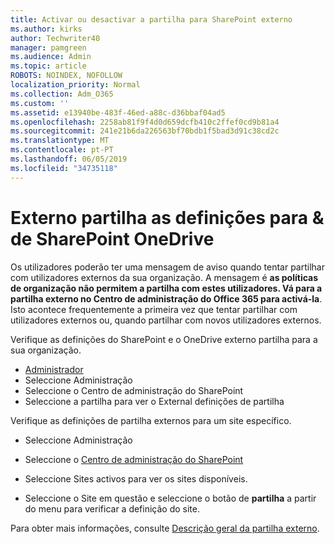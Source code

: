```yaml
---
title: Activar ou desactivar a partilha para SharePoint externo
ms.author: kirks
author: Techwriter40
manager: pamgreen
ms.audience: Admin
ms.topic: article
ROBOTS: NOINDEX, NOFOLLOW
localization_priority: Normal
ms.collection: Adm_O365
ms.custom: ''
ms.assetid: e13940be-483f-46ed-a88c-d36bbaf04ad5
ms.openlocfilehash: 2258ab81f9f4d0d659dcfb410c2ffef0cd9b81a4
ms.sourcegitcommit: 241e21b6da226563bf70bdb1f5bad3d91c38cd2c
ms.translationtype: MT
ms.contentlocale: pt-PT
ms.lasthandoff: 06/05/2019
ms.locfileid: "34735118"
---
```

# <a name="external-sharing-settings-for-sharepoint--onedrive"></a>Externo partilha as definições para & de SharePoint OneDrive

Os utilizadores poderão ter uma mensagem de aviso quando tentar partilhar com utilizadores externos da sua organização. A mensagem é **as políticas de organização não permitem a partilha com estes utilizadores. Vá para a partilha externo no Centro de administração do Office 365 para activá-la**. Isto acontece frequentemente a primeira vez que tentar partilhar com utilizadores externos ou, quando partilhar com novos utilizadores externos.

Verifique as definições do SharePoint e o OneDrive externo partilha para a sua organização.

- [Administrador](https://admin.microsoft.com/AdminPortal/Home#/homepage">https://admin.microsoft.com/)
- Seleccione Administração
- Seleccione o Centro de administração do SharePoint
- Seleccione a partilha para ver o External definições de partilha

Verifique as definições de partilha externos para um site específico.

- Seleccione Administração

- Seleccione o [Centro de administração do SharePoint](https://admin.microsoft.com/AdminPortal/Home#/homepage">https://admin.microsoft.com/)

- Seleccione Sites activos para ver os sites disponíveis.
- Seleccione o Site em questão e seleccione o botão de **partilha** a partir do menu para verificar a definição do site.

Para obter mais informações, consulte [Descrição geral da partilha externo](https://docs.microsoft.com/en-us/sharepoint/external-sharing-overview).